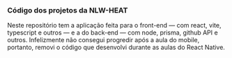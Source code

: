### Código dos projetos da NLW-HEAT
Neste repositório tem a aplicação feita para o front-end — com react, vite, typescript e outros — e a do back-end — com node, prisma, github API e outros. Infelizmente não consegui progredir 
após a aula do mobile, portanto, removi o código que desenvolvi durante as aulas do React Native.
